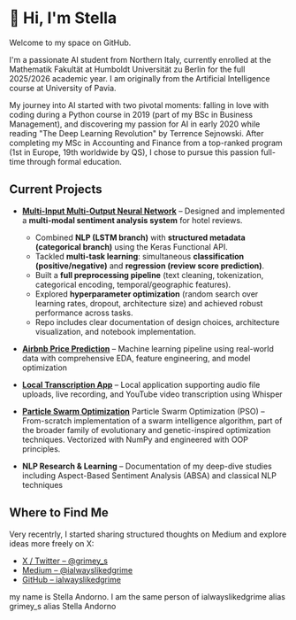 # 👋 Hi, I'm Stella

Welcome to my space on GitHub.

I'm a passionate AI student from Northern Italy, currently enrolled at the Mathematik Fakultät at Humboldt Universität zu Berlin for the full 2025/2026 academic year. I am originally from the Artificial Intelligence course at University of Pavia.

My journey into AI started with two pivotal moments: falling in love with coding during a Python course in 2019 (part of my BSc in Business Management), and discovering my passion for AI in early 2020 while reading "The Deep Learning Revolution" by Terrence Sejnowski. After completing my MSc in Accounting and Finance from a top-ranked program (1st in Europe, 19th worldwide by QS), I chose to pursue this passion full-time through formal education.

## Current Projects

- **[Multi-Input Multi-Output Neural Network](https://github.com/ialwayslikedgrime/deep_learning_exam_implementation)** – Designed and implemented a **multi-modal sentiment analysis system** for hotel reviews.  
  - Combined **NLP (LSTM branch)** with **structured metadata (categorical branch)** using the Keras Functional API.  
  - Tackled **multi-task learning**: simultaneous **classification (positive/negative)** and **regression (review score prediction)**.  
  - Built a **full preprocessing pipeline** (text cleaning, tokenization, categorical encoding, temporal/geographic features).  
  - Explored **hyperparameter optimization** (random search over learning rates, dropout, architecture size) and achieved robust performance across tasks.  
  - Repo includes clear documentation of design choices, architecture visualization, and notebook implementation.

- **[Airbnb Price Prediction](https://github.com/ialwayslikedgrime/airbnb-milan-price-prediction)** – Machine learning pipeline using real-world data with comprehensive EDA, feature engineering, and model optimization

- **[Local Transcription App](https://github.com/ialwayslikedgrime/local_transcription_app)** – Local application supporting audio file uploads, live recording, and YouTube video transcription using Whisper

- **[Particle Swarm Optimization](https://github.com/ialwayslikedgrime/Particle_Swarm_Optimization)**
Particle Swarm Optimization (PSO) – From-scratch implementation of a swarm intelligence algorithm, part of the broader family of evolutionary and genetic-inspired optimization techniques. Vectorized with NumPy and engineered with OOP principles. 

- **NLP Research & Learning** – Documentation of my deep-dive studies including Aspect-Based Sentiment Analysis (ABSA) and classical NLP techniques

## Where to Find Me

Very recentrly, I started sharing structured thoughts on Medium and explore ideas more freely on X:

- [X / Twitter – @grimey_s](https://x.com/grimey_s)
- [Medium – @ialwayslikedgrime](https://medium.com/@ialwayslikedgrime)
- [GitHub – ialwayslikedgrime](https://github.com/ialwayslikedgrime)

my name is Stella Andorno. I am the same person of ialwayslikedgrime alias grimey_s alias Stella Andorno